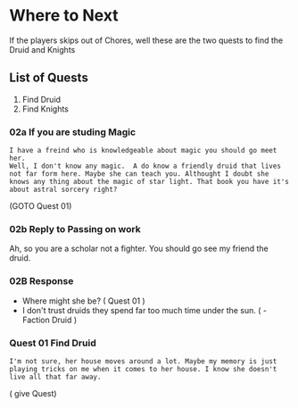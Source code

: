 # Where to Next

If the players skips out of Chores, well these are the two quests to find the Druid and Knights

## List of Quests

 1. Find Druid
 1. Find Knights

### 02a If you are studing Magic

    I have a freind who is knowledgeable about magic you should go meet her.
    Well, I don't know any magic.  A do know a friendly druid that lives not far form here. Maybe she can teach you. Althought I doubt she knows any thing about the magic of star light. That book you have it's about astral sorcery right?

   (GOTO Quest 01)

### 02b Reply to Passing on work

   Ah, so you are a scholar not a fighter. You should go see my friend the druid.

### 02B Response

- Where might she be? ( Quest 01 )
- I don't trust druids they spend far too much time under the sun. ( - Faction Druid )

### Quest 01 Find Druid

    I'm not sure, her house moves around a lot. Maybe my memory is just playing tricks on me when it comes to her house. I know she doesn't live all that far away.

   ( give Quest)